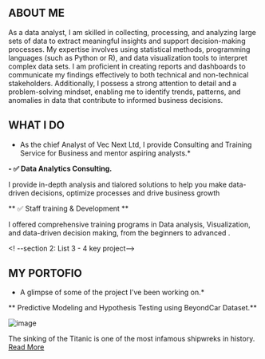 
## ABOUT ME

As a data analyst, I am skilled in collecting, processing, and analyzing large sets of data to extract meaningful insights and support decision-making processes. My expertise involves using statistical methods, programming languages (such as Python or R), and data visualization tools to interpret complex data sets. I am proficient in creating reports and dashboards to communicate my findings effectively to both technical and non-technical stakeholders. Additionally, I possess a strong attention to detail and a problem-solving mindset, enabling me to identify trends, patterns, and anomalies in data that contribute to informed business decisions.

<!-- mention your top/relevant skill-core and soft skills -->

  ## WHAT I DO

 * As the chief Analyst of Vec Next Ltd, I provide Consulting and Training Service for Business and mentor aspiring analysts.* 

 **- ✅ Data Analytics Consulting.**

 I provide in-depth analysis and tialored solutions to help you make data-driven decisions, optimize processes and drive business growth

 ** ✅ Staff training & Development **

 I offered comprehensive training programs in Data analysis, Visualization, and data-driven decision making, from the beginners to advanced .

<! --section 2: List 3 - 4 key project-->

 ## MY PORTOFIO

 * A glimpse of some of the project I've been working on.*

** Predictive Modeling and Hypothesis Testing using BeyondCar Dataset.**
 
 ![image](assets/car2.jpeg)

 The sinking of the Titanic is one of the most infamous shipwreks in history.
[Read More](http://www.linkedin.com/pulse/predictive-modeling-hypothesis-testing-using-titanic-dataset-aniete)
